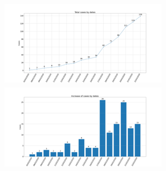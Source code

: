 ![Total cases by dates](total_cases_by_dates.png)


![Increase of cases by dates](increase_of_cases_by_dates.png)
